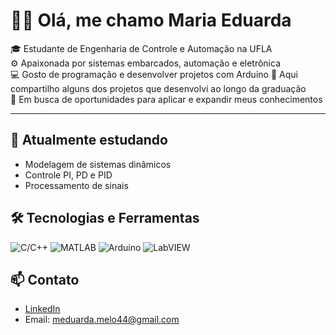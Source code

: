 # 👩‍💻 Olá, me chamo Maria Eduarda

🎓 Estudante de Engenharia de Controle e Automação na UFLA  
⚙️ Apaixonada por sistemas embarcados, automação e eletrônica  
💻 Gosto de programação e desenvolver projetos com Arduino
📂 Aqui compartilho alguns dos projetos que desenvolvi ao longo da graduação  
🚀 Em busca de oportunidades para aplicar e expandir meus conhecimentos

---

## 🌱 Atualmente estudando
- Modelagem de sistemas dinâmicos
- Controle PI, PD e PID
- Processamento de sinais

## 🛠 Tecnologias e Ferramentas
![C/C++](https://img.shields.io/badge/C-00599C?style=flat&logo=c&logoColor=white)
![MATLAB](https://img.shields.io/badge/MATLAB-0076A8?style=flat&logo=mathworks&logoColor=white)
![Arduino](https://img.shields.io/badge/Arduino-00979D?style=flat&logo=arduino&logoColor=white)
![LabVIEW](https://img.shields.io/badge/LabVIEW-FFDB00?style=flat&logo=ni&logoColor=black)

## 📫 Contato
- [LinkedIn](https://www.linkedin.com/in/maria-eduarda-melo-a96814209)
- Email: meduarda.melo44@gmail.com
